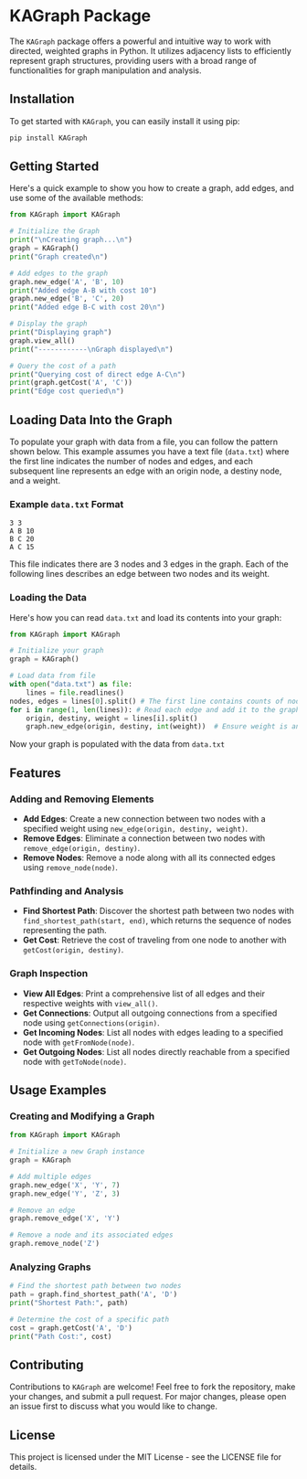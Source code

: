 # KAGraph Package

The `KAGraph` package offers a powerful and intuitive way to work with directed, weighted graphs in Python. It utilizes adjacency lists to efficiently represent graph structures, providing users with a broad range of functionalities for graph manipulation and analysis.

## Installation

To get started with `KAGraph`, you can easily install it using pip:

```bash
pip install KAGraph
```

## Getting Started

Here's a quick example to show you how to create a graph, add edges, and use some of the available methods:

```python
from KAGraph import KAGraph

# Initialize the Graph
print("\nCreating graph...\n")
graph = KAGraph()
print("Graph created\n")

# Add edges to the graph
graph.new_edge('A', 'B', 10)
print("Added edge A-B with cost 10")
graph.new_edge('B', 'C', 20)
print("Added edge B-C with cost 20\n")

# Display the graph
print("Displaying graph")
graph.view_all()
print("------------\nGraph displayed\n")

# Query the cost of a path
print("Querying cost of direct edge A-C\n")
print(graph.getCost('A', 'C'))
print("Edge cost queried\n")
```

## Loading Data Into the Graph

To populate your graph with data from a file, you can follow the pattern shown below. This example assumes you have a text file (`data.txt`) where the first line indicates the number of nodes and edges, and each subsequent line represents an edge with an origin node, a destiny node, and a weight.

### Example `data.txt` Format
```
3 3
A B 10
B C 20
A C 15
```


This file indicates there are 3 nodes and 3 edges in the graph. Each of the following lines describes an edge between two nodes and its weight.

### Loading the Data

Here's how you can read `data.txt` and load its contents into your graph:

```python
from KAGraph import KAGraph

# Initialize your graph
graph = KAGraph()

# Load data from file
with open("data.txt") as file:
    lines = file.readlines()
nodes, edges = lines[0].split() # The first line contains counts of nodes and edges (unused here, but could be useful for validation)
for i in range(1, len(lines)): # Read each edge and add it to the graph, skip the first line with counts
    origin, destiny, weight = lines[i].split()
    graph.new_edge(origin, destiny, int(weight))  # Ensure weight is an integer
```   
Now your graph is populated with the data from `data.txt`

## Features

### Adding and Removing Elements

- **Add Edges**: Create a new connection between two nodes with a specified weight using `new_edge(origin, destiny, weight)`.
- **Remove Edges**: Eliminate a connection between two nodes with `remove_edge(origin, destiny)`.
- **Remove Nodes**: Remove a node along with all its connected edges using `remove_node(node)`.

### Pathfinding and Analysis

- **Find Shortest Path**: Discover the shortest path between two nodes with `find_shortest_path(start, end)`, which returns the sequence of nodes representing the path.
- **Get Cost**: Retrieve the cost of traveling from one node to another with `getCost(origin, destiny)`.

### Graph Inspection

- **View All Edges**: Print a comprehensive list of all edges and their respective weights with `view_all()`.
- **Get Connections**: Output all outgoing connections from a specified node using `getConnections(origin)`.
- **Get Incoming Nodes**: List all nodes with edges leading to a specified node with `getFromNode(node)`.
- **Get Outgoing Nodes**: List all nodes directly reachable from a specified node with `getToNode(node)`.

## Usage Examples

### Creating and Modifying a Graph

```python
from KAGraph import KAGraph

# Initialize a new Graph instance
graph = KAGraph

# Add multiple edges
graph.new_edge('X', 'Y', 7)
graph.new_edge('Y', 'Z', 3)

# Remove an edge
graph.remove_edge('X', 'Y')

# Remove a node and its associated edges
graph.remove_node('Z')
```

### Analyzing Graphs

```python
# Find the shortest path between two nodes
path = graph.find_shortest_path('A', 'D')
print("Shortest Path:", path)

# Determine the cost of a specific path
cost = graph.getCost('A', 'D')
print("Path Cost:", cost)
```

## Contributing

Contributions to `KAGraph` are welcome! Feel free to fork the repository, make your changes, and submit a pull request. For major changes, please open an issue first to discuss what you would like to change.

## License

This project is licensed under the MIT License - see the LICENSE file for details.

